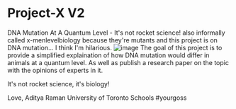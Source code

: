 # Project-X V2

DNA Mutation At A Quantum Level - It's not rocket science!
also informally called x-menlevelbiology because they're mutants and this project is on DNA mutation... I think I'm hilarious.
![image](https://user-images.githubusercontent.com/114894627/234136889-b0e181ef-b1ba-4115-9d67-63c567066a64.png)
The goal of this project is to provide a simplified explaination of how DNA mutation would differ in animals at a quantum level. As well as publish a research paper on the topic with the opinions of experts in it.

It's not rocket science, it's biology!

Love,
Aditya Raman
University of Toronto Schools
#yourgoss
